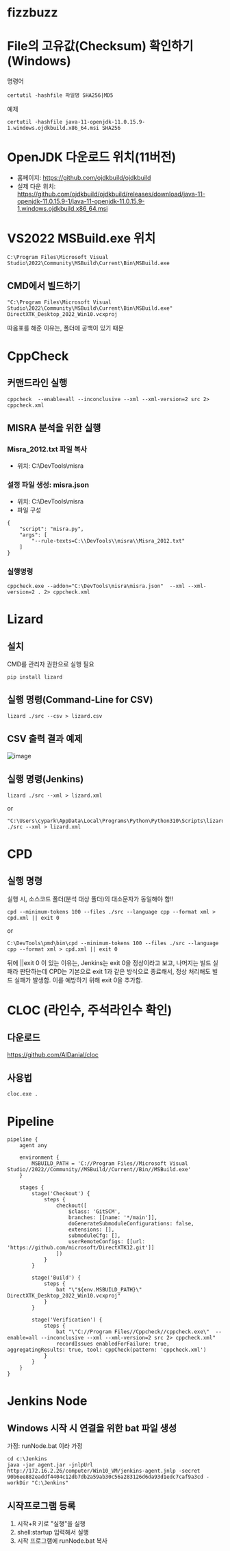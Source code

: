 # fizzbuzz


# File의 고유값(Checksum) 확인하기 (Windows)
명령어
```
certutil -hashfile 파일명 SHA256|MD5
```

예제
```
certutil -hashfile java-11-openjdk-11.0.15.9-1.windows.ojdkbuild.x86_64.msi SHA256
```

# OpenJDK 다운로드 위치(11버전)
- 홈페이지: https://github.com/ojdkbuild/ojdkbuild
- 실제 다운 위치: https://github.com/ojdkbuild/ojdkbuild/releases/download/java-11-openjdk-11.0.15.9-1/java-11-openjdk-11.0.15.9-1.windows.ojdkbuild.x86_64.msi


# VS2022 MSBuild.exe 위치
```
C:\Program Files\Microsoft Visual Studio\2022\Community\MSBuild\Current\Bin\MSBuild.exe
```

## CMD에서 빌드하기
```
"C:\Program Files\Microsoft Visual Studio\2022\Community\MSBuild\Current\Bin\MSBuild.exe" DirectXTK_Desktop_2022_Win10.vcxproj
```
따옴표를 해준 이유는, 폴더에 공백이 있기 때문



# CppCheck
## 커맨드라인 실행
```
cppcheck  --enable=all --inconclusive --xml --xml-version=2 src 2> cppcheck.xml
```

## MISRA 분석을 위한 실행
### Misra_2012.txt 파일 복사
- 위치: C:\DevTools\misra

### 설정 파일 생성: misra.json
- 위치: C:\DevTools\misra
- 파일 구성
```
{
    "script": "misra.py",
    "args": [
        "--rule-texts=C:\\DevTools\\misra\\Misra_2012.txt"
    ]
}
```

### 실행명령
```
cppcheck.exe --addon="C:\DevTools\misra\misra.json"  --xml --xml-version=2 . 2> cppcheck.xml
```

# Lizard
## 설치
CMD를 관리자 권한으로 실행 필요
```
pip install lizard
```

## 실행 명령(Command-Line for CSV)
```
lizard ./src --csv > lizard.csv
```
## CSV 출력 결과 예제
![image](https://github.com/DongJoonHan/20230904/assets/8405564/6d6e7cdd-ad24-49f5-aa9e-f833cfad5f97)


## 실행 명령(Jenkins)
```
lizard ./src --xml > lizard.xml
```
or
```
"C:\Users\cypark\AppData\Local\Programs\Python\Python310\Scripts\lizard" ./src --xml > lizard.xml
```

# CPD
## 실행 명령
실행 시, 소스코드 폴더(분석 대상 폴더)의 대소문자가 동일해야 함!!

```
cpd --minimum-tokens 100 --files ./src --language cpp --format xml > cpd.xml || exit 0
```
or
```
C:\DevTools\pmd\bin\cpd --minimum-tokens 100 --files ./src --language cpp --format xml > cpd.xml || exit 0
```

뒤에 ||exit 0 이 있는 이유는, Jenkins는 exit 0을 정상이라고 보고, 나머지는 빌드 실패라 판단하는데 CPD는 기본으로 exit 1과 같은 방식으로 종료해서, 정상 처리해도 빌드 실패가 발생함. 이를 예방하기 위해 exit 0을 추가함.

# CLOC (라인수, 주석라인수 확인)
## 다운로드
https://github.com/AlDanial/cloc

## 사용법
```
cloc.exe .
```

# Pipeline
```
pipeline {
    agent any 
    
    environment {
        MSBUILD_PATH = 'C://Program Files//Microsoft Visual Studio//2022//Community//MSBuild//Current//Bin//MSBuild.exe'  
    }

    stages {
        stage('Checkout') {
            steps {
                checkout([
                    $class: 'GitSCM',
                    branches: [[name: '*/main']],
                    doGenerateSubmoduleConfigurations: false,
                    extensions: [],
                    submoduleCfg: [],
                    userRemoteConfigs: [[url: 'https://github.com/microsoft/DirectXTK12.git']]
                ])
            }
        }

        stage('Build') {
            steps {
                bat "\"${env.MSBUILD_PATH}\" DirectXTK_Desktop_2022_Win10.vcxproj"  
            }
        }
        
        stage('Verification') {
            steps {
                bat "\"C://Program Files//Cppcheck//cppcheck.exe\"  --enable=all --inconclusive --xml --xml-version=2 src 2> cppcheck.xml"
                recordIssues enabledForFailure: true, aggregatingResults: true, tool: cppCheck(pattern: 'cppcheck.xml')
            }
        }
    }
}
```
# Jenkins Node
## Windows 시작 시 연결을 위한 bat 파일 생성
가정: runNode.bat 이라 가정
```
cd c:\Jenkins
java -jar agent.jar -jnlpUrl http://172.16.2.26/computer/Win10_VM/jenkins-agent.jnlp -secret 90b6ee882eaddf4404c12db7db2a59ab30c56a283126d6da93d1edc7caf9a3cd -workDir "C:\Jenkins"
```

## 시작프로그램 등록
1. 시작+R 키로 "실행"을 실행
2. shell:startup 입력해서 실행
3. 시작 프로그램에 runNode.bat 복사
